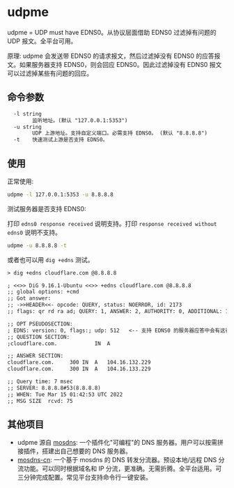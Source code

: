 # udpme

udpme = UDP must have EDNS0。从协议层面借助 EDNS0 过滤掉有问题的 UDP 报文。全平台可用。

原理: udpme 会发送带 EDNS0 的请求报文，然后过滤掉没有 EDNS0 的应答报文。如果服务器支持 EDNS0，则会回应 EDNS0。因此过滤掉没有 EDNS0 报文可以过滤掉某些有问题的回应。

## 命令参数

```txt
  -l string
        监听地址。(默认 "127.0.0.1:5353")
  -u string
        UDP 上游地址。支持自定义端口。必需支持 EDNS0。 (默认 "8.8.8.8")
  -t    快速测试上游是否支持 EDNS0。
```

## 使用

正常使用:

```bash
udpme -l 127.0.0.1:5353 -u 8.8.8.8
```

测试服务器是否支持 EDNS0:

打印 `edns0 response received` 说明支持。打印 `response received without edns0` 说明不支持。

```bash
udpme -u 8.8.8.8 -t
```

或者也可以用 `dig +edns` 测试。

```txt
> dig +edns cloudflare.com @8.8.8.8

; <<>> DiG 9.16.1-Ubuntu <<>> +edns cloudflare.com @8.8.8.8
;; global options: +cmd
;; Got answer:
;; ->>HEADER<<- opcode: QUERY, status: NOERROR, id: 2173
;; flags: qr rd ra ad; QUERY: 1, ANSWER: 2, AUTHORITY: 0, ADDITIONAL: 1

;; OPT PSEUDOSECTION:
; EDNS: version: 0, flags:; udp: 512   <-- 支持 EDNS0 的服务器应答中会有这行 
;; QUESTION SECTION:
;cloudflare.com.			IN	A

;; ANSWER SECTION:
cloudflare.com.		300	IN	A	104.16.132.229
cloudflare.com.		300	IN	A	104.16.133.229

;; Query time: 7 msec
;; SERVER: 8.8.8.8#53(8.8.8.8)
;; WHEN: Tue Mar 15 01:42:53 UTC 2022
;; MSG SIZE  rcvd: 75
```

## 其他项目

- udpme 源自 [mosdns](https://github.com/IrineSistiana/mosdns): 一个插件化"可编程"的 DNS 服务器。用户可以按需拼接插件，搭建出自己想要的 DNS 服务器。
- [mosdns-cn](https://github.com/IrineSistiana/mosdns-cn): 一个基于 mosdns 的 DNS 转发分流器。预设本地/远程 DNS 分流功能。可以同时根据域名和 IP 分流，更准确。无需折腾。全平台适用。可三分钟完成配置。常见平台支持命令行一键安装。

